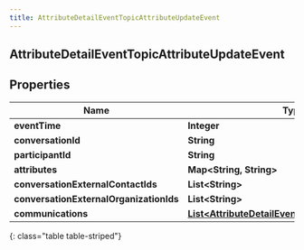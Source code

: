 ```yaml
---
title: AttributeDetailEventTopicAttributeUpdateEvent
---
```

## AttributeDetailEventTopicAttributeUpdateEvent


## Properties

| Name | Type | Description | Notes |
| ------------ | ------------- | ------------- | ------------- |
| **eventTime** | <!----><!---->**Integer**<!----> |  |  [optional] |
| **conversationId** | <!----><!---->**String**<!----> |  |  [optional] |
| **participantId** | <!----><!---->**String**<!----> |  |  [optional] |
| **attributes** | <!----><!---->**Map&lt;String, String&gt;**<!----> |  |  [optional] |
| **conversationExternalContactIds** | <!----><!---->**List&lt;String&gt;**<!----> |  |  [optional] |
| **conversationExternalOrganizationIds** | <!----><!---->**List&lt;String&gt;**<!----> |  |  [optional] |
| **communications** | <!----><!---->[**List&lt;AttributeDetailEventTopicCommunication&gt;**](AttributeDetailEventTopicCommunication.html)<!----> |  |  [optional] |
{: class="table table-striped"}



